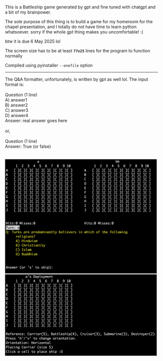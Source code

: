 This is a Battleship game generated by gpt and fine tuned with chatgpt and a bit of my brainpower.

The sole purpose of this thing is to build a game for my homeroom for the chapel presentation, and I totally do not have time to learn python whatsoever.
sorry if the whole gpt thing makes you uncomfortable! :(

btw it is due 6 May 2025 lol


The screen size has to be at least **`77x25`** lines for the program to function normally

Compiled using pyinstaller `--onefile` option



---
The Q&A formatter, unfortunately, is written by gpt as well lol.
The input format is:\
\
Question (1 line)\
A) answer1\
B) answer2\
C) answer3\
D) answer4\
Answer: real answer goes here\
\
or,\
\
Question (1 line)\
Answer: True (or false)\
\
\
<img src="img/Screen%20Shot%202025-05-01%20at%2010.12.24.png" alt="" width="500"/>\
<img src="img/Screen%20Shot%202025-05-01%20at%2010.11.34.png" alt="" width="500"/>
